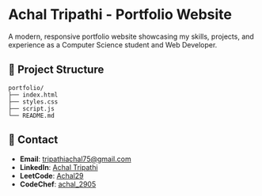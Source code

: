 # Achal Tripathi - Portfolio Website

A modern, responsive portfolio website showcasing my skills, projects, and experience as a Computer Science student and Web Developer.

## 📁 Project Structure

```
portfolio/
├── index.html         
├── styles.css          
├── script.js          
└── README.md          
```

## 📧 Contact

- **Email**: tripathiachal75@gmail.com
- **LinkedIn**: [Achal Tripathi](https://www.linkedin.com/in/achal-tripathi)
- **LeetCode**: [Achal29](https://leetcode.com/u/Achal29/)
- **CodeChef**: [achal_2905](https://www.codechef.com/users/achal_2905)
